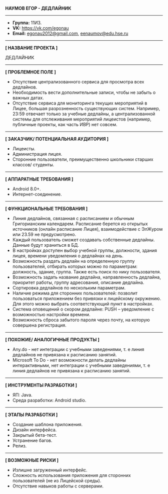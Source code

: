 **НАУМОВ ЕГОР - ДЕДЛАЙНИК**
***
* **Группа:** 11И3.
* **VK:** https://vk.com/egonau
* **Email:** egonau2012@gmail.com, eenaumov@edu.hse.ru
***
**[ НАЗВАНИЕ ПРОЕКТА ]**

ДЕДЛАЙНИК

***
**[ ПРОБЛЕМНОЕ ПОЛЕ ]**

* Отсутствие централизованного сервиса для просмотра всех дедлайнов.
* Необходимость вести дополнительные записи, чтобы не забыть о важных датах.
* Отсутствие сервиса для мониторинга текущих мероприятий в Лицее, большая разрозненность существующих систем. Например, 23:59 отвечает только за учебные дедлайны, а централизованной системы для отслеживания мероприятий лицеистов (например, публичные проекты, как часть ИВР) нет совсем.


***
**[ ЗАКАЗЧИК/ ПОТЕНЦИАЛЬНАЯ АУДИТОРИЯ ]**

*	Лицеисты.
*	Администрация лицея.
*	Сторонние пользователи, преимущественно школьники старших классов/ студенты.

***
**[ АППАРАТНЫЕ ТРЕБОВАНИЯ ]**

*	Android 8.0+.
*	Интернет-соединение.

***
**[ ФУНКЦИОНАЛЬНЫЕ ТРЕБОВАНИЯ ]**

* Линия дедлайнов, связанная с расписанием и обычным Григорианским календарем. Расписание берется из открытых источников (онлайн расписание Лицея), взаимодействие с ЭлЖуром или 23.59 не предусмотрено.
* Каждый пользователь сможет создавать собственные дедлайны. Данные будут храниться в БД.
* В настройках доступен выбор учебной группы, должности, здания лицея, времени уведомления о дедлайнах на день.
* Возможность раздать дедлайн на определенную группу пользователей, отбирать которых можно по параметрам: должность, здание, группа. Также есть поиск по нику пользователя.
* Возможность задать название дедлайна, направленность дедлайна, приоритет работы, группу адресования, описание дедлайна.
* Сортировка дедлайнов по нескольким параметрам.
* Наличие режима для сторонних пользователей: позволит пользоваться приложением без привязки к лицейскому окружению. Для этого можно выбрать соответствующий пункт в настройках.
* Система оповещений о скором дедлайне: PUSH – уведомление с возможностью настройки времени.
* Возможность сброса забытого пароля через почту, на которую совершена регистрация.

***
**[ ПОХОЖИЕ/ АНАЛОГИЧНЫЕ ПРОДУКТЫ ]**

*	Any.do - нет интеграции с учебными заведениями, т. е линия дедлайнов не привязана к расписанию занятий.
*	Microsoft To Do - нет возможности делать дедлайны интерактивными, нет интеграции с учебными заведениями, т. е линия дедлайнов не привязана к расписанию занятий.

***
**[ ИНСТРУМЕНТЫ РАЗРАБОТКИ ]**

*	ЯП: Java.
*	Среда разработки: Android studio.

***
**[ ЭТАПЫ РАЗРАБОТКИ ]**

*	Создание шаблона приложения.
*	Дизайн интерфейса.
*	Закрытый бета-тест.
*	Устранение багов.
*	Релиз.

***
**[ ВОЗМОЖНЫЕ РИСКИ ]**

*	Излишне загруженный интерфейс.
*	Сложность использования приложения для сторонних пользователей (не из Лицейской среды).
*	Отсутствие навыков работы с серверами.
